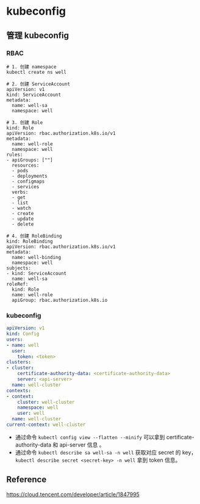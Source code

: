 # kubeconfig



## 管理 kubeconfig

### RBAC

```shell
# 1. 创建 namespace
kubectl create ns well

# 2. 创建 ServiceAccount
apiVersion: v1
kind: ServiceAccount
metadata:
  name: well-sa
  namespace: well

# 3. 创建 Role
kind: Role
apiVersion: rbac.authorization.k8s.io/v1
metadata:
  name: well-role
  namespace: well
rules:
- apiGroups: [""]
  resources: 
  - pods
  - deployments
  - configmaps
  - services
  verbs: 
  - get
  - list
  - watch
  - create
  - update
  - delete

# 4. 创建 RoleBinding
kind: RoleBinding
apiVersion: rbac.authorization.k8s.io/v1
metadata:
  name: well-binding
  namespace: well
subjects:
- kind: ServiceAccount
  name: well-sa
roleRef:
  kind: Role
  name: well-role
  apiGroup: rbac.authorization.k8s.io
```



### kubeconfig

```yaml
apiVersion: v1
kind: Config
users:
- name: well
  user:
    token: <token>
clusters:
- cluster:
    certificate-authority-data: <certificate-authority-data>
    server: <api-server>
  name: well-cluster
contexts:
- context:
    cluster: well-cluster
    namespace: well
    user: well
  name: well-cluster
current-context: well-cluster
```

- 通过命令 `kubectl config view --flatten --minify` 可以拿到 certificate-authority-data 和 api-server 信息 。
- 通过命令 `kubectl describe sa well-sa -n well` 获取对应 secret 的 key， `kubectl describe secret <secret-key> -n well`  拿到 token 信息。



## Reference

https://cloud.tencent.com/developer/article/1847995
